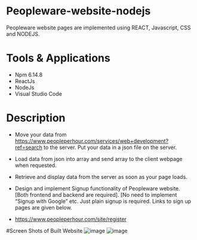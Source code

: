 # Peopleware-website-nodejs
Peopleware website pages are implemented using REACT, Javascript, CSS and NODEJS.

# Tools & Applications
- Npm 6.14.8
- ReactJs
- NodeJs
- Visual Studio Code

# Description
- Move your data from https://www.peopleperhour.com/services/web+development?ref=search to the server. Put your data in a json file on the server.
- Load data from json into array and send array to the client webpage when requested.
- Retrieve and display data from the server as soon as your page loads.
- Design and implement Signup functionality of Peopleware website. [Both frontend and backend are
required]. [No need to implement “Signup with Google” etc. Just plain signup is required. Links to sign up pages
are given below.

- https://www.peopleperhour.com/site/register

#Screen Shots of Built Website
![image](https://user-images.githubusercontent.com/85407775/121721135-59610800-cafd-11eb-8fa5-5a203062e1a1.png)
![image](https://user-images.githubusercontent.com/85407775/121721213-6f6ec880-cafd-11eb-9d1b-c8e922418b4e.png)
